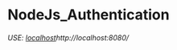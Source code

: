 # NodeJs_Authentication





######  USE: [localhost](http://localhost:8080/)http://localhost:8080/
